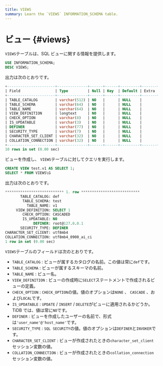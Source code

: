 ```yaml
---
title: VIEWS
summary: Learn the `VIEWS` INFORMATION_SCHEMA table.
---
```


# ビュー {#views}

`VIEWS`テーブルは、SQL ビューに関する情報を提供します。

```sql
USE INFORMATION_SCHEMA;
DESC VIEWS;
```

出力は次のとおりです。

```sql
+----------------------+--------------+------+------+---------+-------+
| Field                | Type         | Null | Key  | Default | Extra |
+----------------------+--------------+------+------+---------+-------+
| TABLE_CATALOG        | varchar(512) | NO   |      | NULL    |       |
| TABLE_SCHEMA         | varchar(64)  | NO   |      | NULL    |       |
| TABLE_NAME           | varchar(64)  | NO   |      | NULL    |       |
| VIEW_DEFINITION      | longtext     | NO   |      | NULL    |       |
| CHECK_OPTION         | varchar(8)   | NO   |      | NULL    |       |
| IS_UPDATABLE         | varchar(3)   | NO   |      | NULL    |       |
| DEFINER              | varchar(77)  | NO   |      | NULL    |       |
| SECURITY_TYPE        | varchar(7)   | NO   |      | NULL    |       |
| CHARACTER_SET_CLIENT | varchar(32)  | NO   |      | NULL    |       |
| COLLATION_CONNECTION | varchar(32)  | NO   |      | NULL    |       |
+----------------------+--------------+------+------+---------+-------+
10 rows in set (0.00 sec)
```

ビューを作成し、 `VIEWS`テーブルに対してクエリを実行します。

```sql
CREATE VIEW test.v1 AS SELECT 1;
SELECT * FROM VIEWS\G
```

出力は次のとおりです。

```sql
*************************** 1. row ***************************
       TABLE_CATALOG: def
        TABLE_SCHEMA: test
          TABLE_NAME: v1
     VIEW_DEFINITION: SELECT 1
        CHECK_OPTION: CASCADED
        IS_UPDATABLE: NO
             DEFINER: root@127.0.0.1
       SECURITY_TYPE: DEFINER
CHARACTER_SET_CLIENT: utf8mb4
COLLATION_CONNECTION: utf8mb4_0900_ai_ci
1 row in set (0.00 sec)
```

`VIEWS`テーブルのフィールドは次のとおりです。

-   `TABLE_CATALOG` : ビューが属するカタログの名前。この値は常に`def`です。
-   `TABLE_SCHEMA` : ビューが属するスキーマの名前。
-   `TABLE_NAME` : ビュー名。
-   `VIEW_DEFINITION` : ビューの作成時に`SELECT`ステートメントで作成されるビューの定義。
-   `CHECK_OPTION` : `CHECK_OPTION`の値。値のオプションは`NONE` 、 `CASCADE` 、および`LOCAL`です。
-   `IS_UPDATABLE` : `UPDATE` / `INSERT` / `DELETE`がビューに適用されるかどうか。 TiDB では、値は常に`NO`です。
-   `DEFINER` : ビューを作成したユーザーの名前で、形式は`'user_name'@'host_name'`です。
-   `SECURITY_TYPE` : `SQL SECURITY`の値。値のオプションは`DEFINER`と`INVOKER`です。
-   `CHARACTER_SET_CLIENT` : ビューが作成されたときの`character_set_client`セッション変数の値。
-   `COLLATION_CONNECTION` : ビューが作成されたときの`collation_connection`セッション変数の値。
